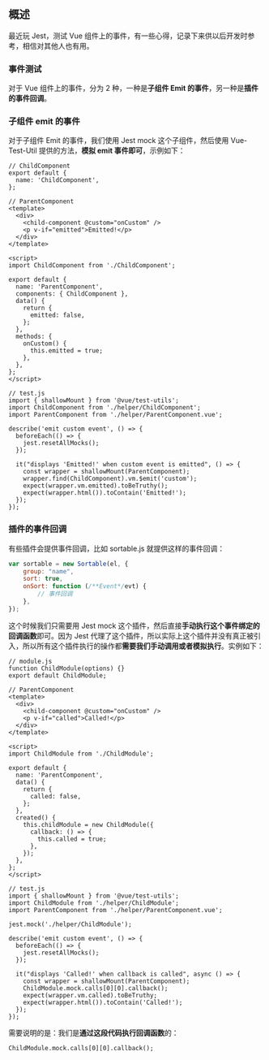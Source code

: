 ## 概述

最近玩 Jest，测试 Vue 组件上的事件，有一些心得，记录下来供以后开发时参考，相信对其他人也有用。

### 事件测试

对于 Vue 组件上的事件，分为 2 种，一种是**子组件 Emit 的事件**，另一种是**插件的事件回调**。

### 子组件 emit 的事件

对于子组件 Emit 的事件，我们使用 Jest mock 这个子组件，然后使用 Vue-Test-Util 提供的方法，**模拟 emit 事件即可**，示例如下：

```
// ChildComponent
export default {
  name: 'ChildComponent',
};

// ParentComponent
<template>
  <div>
    <child-component @custom="onCustom" />
    <p v-if="emitted">Emitted!</p>
  </div>
</template>

<script>
import ChildComponent from './ChildComponent';

export default {
  name: 'ParentComponent',
  components: { ChildComponent },
  data() {
    return {
      emitted: false,
    };
  },
  methods: {
    onCustom() {
      this.emitted = true;
    },
  },
};
</script>

// test.js
import { shallowMount } from '@vue/test-utils';
import ChildComponent from './helper/ChildComponent';
import ParentComponent from './helper/ParentComponent.vue';

describe('emit custom event', () => {
  beforeEach(() => {
    jest.resetAllMocks();
  });

  it("displays 'Emitted!' when custom event is emitted", () => {
    const wrapper = shallowMount(ParentComponent);
    wrapper.find(ChildComponent).vm.$emit('custom');
    expect(wrapper.vm.emitted).toBeTruthy();
    expect(wrapper.html()).toContain('Emitted!');
  });
});
```

### 插件的事件回调

有些插件会提供事件回调，比如 sortable.js 就提供这样的事件回调：

``` js
var sortable = new Sortable(el, {
	group: "name",
	sort: true,
	onSort: function (/**Event*/evt) {
		// 事件回调
	},
});
```

这个时候我们只需要用 Jest mock 这个插件，然后直接**手动执行这个事件绑定的回调函数**即可。因为 Jest 代理了这个插件，所以实际上这个插件并没有真正被引入，所以所有这个插件执行的操作都**需要我们手动调用或者模拟执行**。实例如下：

```
// module.js
function ChildModule(options) {}
export default ChildModule;

// ParentComponent
<template>
  <div>
    <child-component @custom="onCustom" />
    <p v-if="called">Called!</p>
  </div>
</template>

<script>
import ChildModule from './ChildModule';

export default {
  name: 'ParentComponent',
  data() {
    return {
      called: false,
    };
  },
  created() {
    this.childModule = new ChildModule({
      callback: () => {
        this.called = true;
      },
    });
  },
};
</script>

// test.js
import { shallowMount } from '@vue/test-utils';
import ChildModule from './helper/ChildModule';
import ParentComponent from './helper/ParentComponent.vue';

jest.mock('./helper/ChildModule');

describe('emit custom event', () => {
  beforeEach(() => {
    jest.resetAllMocks();
  });

  it("displays 'Called!' when callback is called", async () => {
    const wrapper = shallowMount(ParentComponent);
    ChildModule.mock.calls[0][0].callback();
    expect(wrapper.vm.called).toBeTruthy;
    expect(wrapper.html()).toContain('Called!');
  });
});
```

需要说明的是：我们是**通过这段代码执行回调函数**的：

```
ChildModule.mock.calls[0][0].callback();
```
